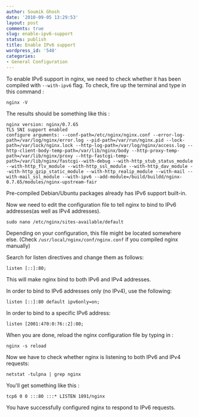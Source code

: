 ```yaml
---
author: Soumik Ghosh
date: '2010-09-05 13:29:53'
layout: post
comments: true
slug: enable-ipv6-support
status: publish
title: Enable IPv6 support
wordpress_id: '548'
categories:
- General Configuration
---
```


To enable IPv6 support in nginx, we need to check whether
it has been compiled with `--with-ipv6` flag. To check, fire up the terminal
and type in this command :

	nginx -V

The results should be something like this :

	nginx version: nginx/0.7.65
	TLS SNI support enabled
	configure arguments: --conf-path=/etc/nginx/nginx.conf --error-log-path=/var/log/nginx/error.log --pid-path=/var/run/nginx.pid --lock-path=/var/lock/nginx.lock --http-log-path=/var/log/nginx/access.log --http-client-body-temp-path=/var/lib/nginx/body --http-proxy-temp-path=/var/lib/nginx/proxy --http-fastcgi-temp-path=/var/lib/nginx/fastcgi--with-debug --with-http_stub_status_module --with-http_flv_module --with-http_ssl_module --with-http_dav_module --with-http_gzip_static_module --with-http_realip_module --with-mail --with-mail_ssl_module --with-ipv6 --add-module=/build/buildd/nginx-0.7.65/modules/nginx-upstream-fair

Pre-compiled Debian/Ubuntu packages already has IPv6 support built-in.

Now we need to edit the configuration file to tell nginx to bind to IPv6
addresses(as well as IPv4 addresses).

	sudo nano /etc/nginx/sites-available/default

Depending on your configuration, this file might be located somewhere else.
(Check `/usr/local/nginx/conf/nginx.conf` if you compiled nginx manually)

Search for listen directives and change them as follows:

	listen [::]:80;

This will make nginx bind to both IPv6 and IPv4 addresses.

In order to bind to IPv6 addresses only (no IPv4), use the following:

	listen [::]:80 default ipv6only=on;

In order to bind to a specific IPv6 address:

	listen [2001:470:0:76::2]:80;

When you are done, reload the nginx configuration file by typing in :

	nginx -s reload

Now we have to check whether nginx is listening to both IPv6 and IPv4
requests:

	netstat -tulpna | grep nginx

You'll get something like this :

	tcp6 0 0 :::80 :::* LISTEN 1891/nginx

You have successfully configured nginx to respond to IPv6 requests.


